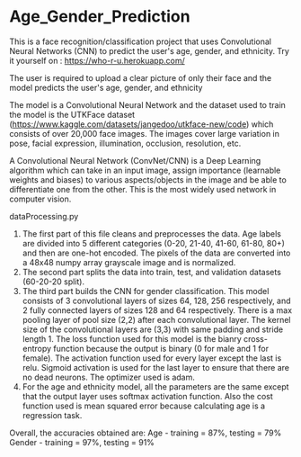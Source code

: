 # Age_Gender_Prediction
This is a face recognition/classification project that uses Convolutional Neural Networks (CNN) to predict the user's age, gender, and ethnicity.
Try it yourself on : https://who-r-u.herokuapp.com/

The user is required to upload a clear picture of only their face and the model predicts the user's age, gender, and ethnicity

The model is a Convolutional Neural Network and the dataset used to train the model is the UTKFace dataset (https://www.kaggle.com/datasets/jangedoo/utkface-new/code) which consists of over 20,000 face images. The images cover large variation in pose, facial expression, illumination, occlusion, resolution, etc.

A Convolutional Neural Network (ConvNet/CNN) is a Deep Learning algorithm which can take in an input image, assign importance (learnable weights and biases) to various aspects/objects in the image and be able to differentiate one from the other. This is the most widely used network in computer vision.

dataProcessing.py
1. The first part of this file cleans and preprocesses the data. Age labels are divided into 5 different categories (0-20, 21-40, 41-60, 61-80, 80+) and then are one-hot encoded. The pixels of the data are converted into a 48x48 numpy array grayscale image and is normalized.
2. The second part splits the data into train, test, and validation datasets (60-20-20 split).
3. The third part builds the CNN for gender classification. This model consists of 3 convolutional layers of sizes 64, 128, 256 respectively, and 2 fully connected layers of sizes 128 and 64 respectively. There is a max pooling layer of pool size (2,2) after each convolutional layer. The kernel size of the convolutional layers are (3,3) with same padding and stride length 1. The loss function used for this model is the bianry cross-entropy function because the output is binary (0 for male and 1 for female). The activation function used for every layer except the last is relu. Sigmoid activation is used for the last layer to ensure that there are no dead neurons. The optimizer used is adam.
4. For the age and ethnicity model, all the parameters are the same except that the output layer uses softmax activation function. Also the cost function used is mean squared error because calculating age is a regression task.

Overall, the accuracies obtained are:
Age - training = 87%, testing = 79%
Gender - training = 97%, testing = 91%


